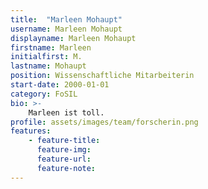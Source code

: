 ```yaml
---
title:  "Marleen Mohaupt"
username: Marleen Mohaupt
displayname: Marleen Mohaupt
firstname: Marleen
initialfirst: M.
lastname: Mohaupt
position: Wissenschaftliche Mitarbeiterin
start-date: 2000-01-01
category: FoSIL
bio: >- 
    Marleen ist toll.   
profile: assets/images/team/forscherin.png
features:
    - feature-title: 
      feature-img: 
      feature-url: 
      feature-note: 
---
```

